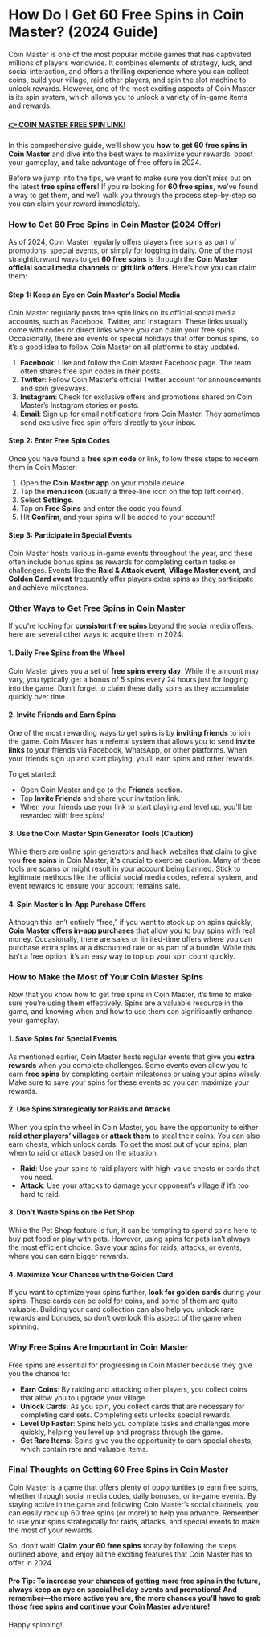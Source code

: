 # How Do I Get 60 Free Spins in Coin Master? (2024 Guide)

Coin Master is one of the most popular mobile games that has captivated millions of players worldwide. It combines elements of strategy, luck, and social interaction, and offers a thrilling experience where you can collect coins, build your village, raid other players, and spin the slot machine to unlock rewards. However, one of the most exciting aspects of Coin Master is its spin system, which allows you to unlock a variety of in-game items and rewards.

#### [👉 COIN MASTER FREE SPIN LINK!](https://edris2025.github.io/spins/)

In this comprehensive guide, we’ll show you **how to get 60 free spins in Coin Master** and dive into the best ways to maximize your rewards, boost your gameplay, and take advantage of free offers in 2024.

Before we jump into the tips, we want to make sure you don’t miss out on the latest **free spins offers**! If you're looking for **60 free spins**, we've found a way to get them, and we’ll walk you through the process step-by-step so you can claim your reward immediately.

### How to Get 60 Free Spins in Coin Master (2024 Offer)

As of 2024, Coin Master regularly offers players free spins as part of promotions, special events, or simply for logging in daily. One of the most straightforward ways to get **60 free spins** is through the **Coin Master official social media channels** or **gift link offers**. Here’s how you can claim them:

#### Step 1: Keep an Eye on Coin Master's Social Media
Coin Master regularly posts free spin links on its official social media accounts, such as Facebook, Twitter, and Instagram. These links usually come with codes or direct links where you can claim your free spins. Occasionally, there are events or special holidays that offer bonus spins, so it’s a good idea to follow Coin Master on all platforms to stay updated.

1. **Facebook**: Like and follow the Coin Master Facebook page. The team often shares free spin codes in their posts.
2. **Twitter**: Follow Coin Master’s official Twitter account for announcements and spin giveaways.
3. **Instagram**: Check for exclusive offers and promotions shared on Coin Master’s Instagram stories or posts.
4. **Email**: Sign up for email notifications from Coin Master. They sometimes send exclusive free spin offers directly to your inbox.

#### Step 2: Enter Free Spin Codes
Once you have found a **free spin code** or link, follow these steps to redeem them in Coin Master:

1. Open the **Coin Master app** on your mobile device.
2. Tap the **menu icon** (usually a three-line icon on the top left corner).
3. Select **Settings**.
4. Tap on **Free Spins** and enter the code you found.
5. Hit **Confirm**, and your spins will be added to your account!

#### Step 3: Participate in Special Events
Coin Master hosts various in-game events throughout the year, and these often include bonus spins as rewards for completing certain tasks or challenges. Events like the **Raid & Attack event**, **Village Master event**, and **Golden Card event** frequently offer players extra spins as they participate and achieve milestones.

### Other Ways to Get Free Spins in Coin Master

If you're looking for **consistent free spins** beyond the social media offers, here are several other ways to acquire them in 2024:

#### 1. **Daily Free Spins** from the Wheel
Coin Master gives you a set of **free spins every day**. While the amount may vary, you typically get a bonus of 5 spins every 24 hours just for logging into the game. Don’t forget to claim these daily spins as they accumulate quickly over time.

#### 2. **Invite Friends and Earn Spins**
One of the most rewarding ways to get spins is by **inviting friends** to join the game. Coin Master has a referral system that allows you to send **invite links** to your friends via Facebook, WhatsApp, or other platforms. When your friends sign up and start playing, you’ll earn spins and other rewards.

To get started:

- Open Coin Master and go to the **Friends** section.
- Tap **Invite Friends** and share your invitation link.
- When your friends use your link to start playing and level up, you'll be rewarded with free spins!

#### 3. **Use the Coin Master Spin Generator Tools (Caution)**
While there are online spin generators and hack websites that claim to give you **free spins** in Coin Master, it's crucial to exercise caution. Many of these tools are scams or might result in your account being banned. Stick to legitimate methods like the official social media codes, referral system, and event rewards to ensure your account remains safe.

#### 4. **Spin Master’s In-App Purchase Offers**
Although this isn’t entirely “free,” if you want to stock up on spins quickly, **Coin Master offers in-app purchases** that allow you to buy spins with real money. Occasionally, there are sales or limited-time offers where you can purchase extra spins at a discounted rate or as part of a bundle. While this isn’t a free option, it’s an easy way to top up your spin count quickly.

### How to Make the Most of Your Coin Master Spins

Now that you know how to get free spins in Coin Master, it’s time to make sure you’re using them effectively. Spins are a valuable resource in the game, and knowing when and how to use them can significantly enhance your gameplay.

#### 1. **Save Spins for Special Events**
As mentioned earlier, Coin Master hosts regular events that give you **extra rewards** when you complete challenges. Some events even allow you to earn **free spins** by completing certain milestones or using your spins wisely. Make sure to save your spins for these events so you can maximize your rewards.

#### 2. **Use Spins Strategically for Raids and Attacks**
When you spin the wheel in Coin Master, you have the opportunity to either **raid other players’ villages** or **attack them** to steal their coins. You can also earn chests, which unlock cards. To get the most out of your spins, plan when to raid or attack based on the situation.

- **Raid**: Use your spins to raid players with high-value chests or cards that you need.
- **Attack**: Use your attacks to damage your opponent’s village if it’s too hard to raid.

#### 3. **Don’t Waste Spins on the Pet Shop**
While the Pet Shop feature is fun, it can be tempting to spend spins here to buy pet food or play with pets. However, using spins for pets isn’t always the most efficient choice. Save your spins for raids, attacks, or events, where you can earn bigger rewards.

#### 4. **Maximize Your Chances with the Golden Card**
If you want to optimize your spins further, **look for golden cards** during your spins. These cards can be sold for coins, and some of them are quite valuable. Building your card collection can also help you unlock rare rewards and bonuses, so don’t overlook this aspect of the game when spinning.

### Why Free Spins Are Important in Coin Master

Free spins are essential for progressing in Coin Master because they give you the chance to:

- **Earn Coins**: By raiding and attacking other players, you collect coins that allow you to upgrade your village.
- **Unlock Cards**: As you spin, you collect cards that are necessary for completing card sets. Completing sets unlocks special rewards.
- **Level Up Faster**: Spins help you complete tasks and challenges more quickly, helping you level up and progress through the game.
- **Get Rare Items**: Spins give you the opportunity to earn special chests, which contain rare and valuable items.

### Final Thoughts on Getting 60 Free Spins in Coin Master

Coin Master is a game that offers plenty of opportunities to earn free spins, whether through social media codes, daily bonuses, or in-game events. By staying active in the game and following Coin Master’s social channels, you can easily rack up 60 free spins (or more!) to help you advance. Remember to use your spins strategically for raids, attacks, and special events to make the most of your rewards.

So, don’t wait! **Claim your 60 free spins** today by following the steps outlined above, and enjoy all the exciting features that Coin Master has to offer in 2024.

#### Pro Tip: To increase your chances of getting more free spins in the future, always keep an eye on special holiday events and promotions! And remember—**the more active you are**, the more chances you’ll have to grab those free spins and continue your Coin Master adventure!

Happy spinning!
